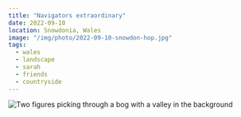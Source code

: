 ```yaml
---
title: "Navigators extraordinary"
date: 2022-09-10
location: Snowdonia, Wales
image: "/img/photo/2022-09-10-snowdon-hop.jpg"
tags:
  - wales
  - landscape
  - sarah
  - friends
  - countryside
---
```


![Two figures picking through a bog with a valley in the background](/img/photo/2022-09-10-snowdon-hop.jpg)
